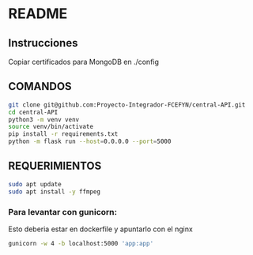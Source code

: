 # README

## Instrucciones

Copiar certificados para MongoDB en ./config

## COMANDOS

```bash
git clone git@github.com:Proyecto-Integrador-FCEFYN/central-API.git
cd central-API
python3 -m venv venv
source venv/bin/activate
pip install -r requirements.txt
python -m flask run --host=0.0.0.0 --port=5000
```

## REQUERIMIENTOS

```bash
sudo apt update
sudo apt install -y ffmpeg
```

### Para levantar con gunicorn:

Esto deberia estar en dockerfile y apuntarlo con el nginx

```bash
gunicorn -w 4 -b localhost:5000 'app:app'
```
